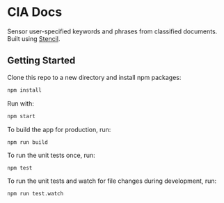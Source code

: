 # CIA Docs

Sensor user-specified keywords and phrases from classified documents. Built using [Stencil](https://stenciljs.com/).


## Getting Started

Clone this repo to a new directory and install npm packages:

```bash
npm install
```

Run with:

```bash
npm start
```

To build the app for production, run:

```bash
npm run build
```

To run the unit tests once, run:

```
npm test
```

To run the unit tests and watch for file changes during development, run:

```
npm run test.watch
```
